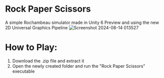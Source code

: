 # Rock Paper Scissors
A simple Rochambeau simulator made in Unity 6 Preview and using the new 2D Universal Graphics Pipeline
![Screenshot 2024-08-14 013527](https://github.com/user-attachments/assets/238854f1-6217-440f-a986-f111aea9ce26)

# How to Play:
1. Download the .zip file and extract it
2. Open the newly created folder and run the "Rock Paper Scissors" executable

